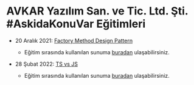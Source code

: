 # AVKAR Yazılım San. ve Tic. Ltd. Şti. #AskidaKonuVar Eğitimleri

[//]: <> (Factory Desgin Pattern)
* 20 Aralık 2021: [Factory Method Design Pattern](https://github.com/Avkar-Yazilim/egitimler/tree/main/factory-desgin-pattern)
  *  Eğitim sırasında kullanılan sunuma [buradan](https://www.canva.com/design/DAEzBPr_nbk/d37JiSsDeOr3E5jCP7gQkg/view?utm_content=DAEzBPr_nbk&utm_campaign=designshare&utm_medium=link&utm_source=sharebutton) ulaşabilirsiniz.

* 28 Şubat 2022: [TS vs JS](https://github.com/Avkar-Yazilim/egitimler/tree/main/ts-vs-js/TSvsJS)
  *  Eğitim sırasında kullanılan sunuma [buradan](https://github.com/Avkar-Yazilim/egitimler/blob/main/ts-vs-js/TS%20vs%20JS.pptx) ulaşabilirsiniz.
